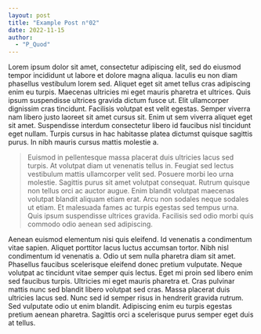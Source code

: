 ```yaml
---
layout: post
title: "Example Post n°02"
date: 2022-11-15
author:
  - "P_Quod"
---
```

Lorem ipsum dolor sit amet, consectetur adipiscing elit, sed do eiusmod tempor incididunt ut labore et dolore magna aliqua. Iaculis eu non diam phasellus vestibulum lorem sed. Aliquet eget sit amet tellus cras adipiscing enim eu turpis. Maecenas ultricies mi eget mauris pharetra et ultrices. Quis ipsum suspendisse ultrices gravida dictum fusce ut. Elit ullamcorper dignissim cras tincidunt. Facilisis volutpat est velit egestas. Semper viverra nam libero justo laoreet sit amet cursus sit. Enim ut sem viverra aliquet eget sit amet. Suspendisse interdum consectetur libero id faucibus nisl tincidunt eget nullam. Turpis cursus in hac habitasse platea dictumst quisque sagittis purus. In nibh mauris cursus mattis molestie a.

> Euismod in pellentesque massa placerat duis ultricies lacus sed turpis. At volutpat diam ut venenatis tellus in. Feugiat sed lectus vestibulum mattis ullamcorper velit sed. Posuere morbi leo urna molestie. Sagittis purus sit amet volutpat consequat. Rutrum quisque non tellus orci ac auctor augue. Enim blandit volutpat maecenas volutpat blandit aliquam etiam erat. Arcu non sodales neque sodales ut etiam. Et malesuada fames ac turpis egestas sed tempus urna. Quis ipsum suspendisse ultrices gravida. Facilisis sed odio morbi quis commodo odio aenean sed adipiscing.

Aenean euismod elementum nisi quis eleifend. Id venenatis a condimentum vitae sapien. Aliquet porttitor lacus luctus accumsan tortor. Nibh nisl condimentum id venenatis a. Odio ut sem nulla pharetra diam sit amet. Phasellus faucibus scelerisque eleifend donec pretium vulputate. Neque volutpat ac tincidunt vitae semper quis lectus. Eget mi proin sed libero enim sed faucibus turpis. Ultricies mi eget mauris pharetra et. Cras pulvinar mattis nunc sed blandit libero volutpat sed cras. Massa placerat duis ultricies lacus sed. Nunc sed id semper risus in hendrerit gravida rutrum. Sed vulputate odio ut enim blandit. Adipiscing enim eu turpis egestas pretium aenean pharetra. Sagittis orci a scelerisque purus semper eget duis at tellus.